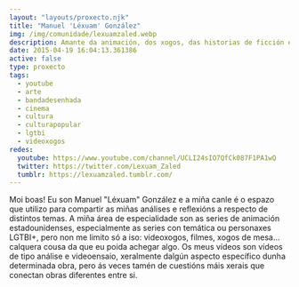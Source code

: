 ```yaml
---
layout: "layouts/proxecto.njk"
title: "Manuel 'Léxuam' González"
img: /img/comunidade/lexuamzaled.webp
description: Amante da animación, dos xogos, das historias de ficción en xeral e das análises longas e enrevesadas con moitas ganas de falar. Anímaste?
date: 2015-04-19 16:04:13.361386
active: false
type: proxecto
tags:
  - youtube
  - arte
  - bandadesenhada
  - cinema
  - cultura
  - culturapopular
  - lgtbi
  - videoxogos
redes:
  youtube: https://www.youtube.com/channel/UCLI24sIO7QfCk087F1PA1wQ
  twitter: https://twitter.com/Lexuam_Zaled
  tumblr: https://lexuamzaled.tumblr.com/
---
```

Moi boas! Eu son Manuel "Léxuam" González e a miña canle é o espazo que utilizo para compartir as miñas análises e reflexións a respecto de distintos temas. A miña área de especialidade son as series de animación estadounidenses, especialmente as series con temática ou personaxes LGTBI+, pero non me limito só a iso: videoxogos, filmes, xogos de mesa... calquera cousa da que eu poida achegar algo. Os meus vídeos son vídeos de tipo análise e videoensaio, xeralmente dalgún aspecto específico dunha determinada obra, pero ás veces tamén de cuestións máis xerais que conectan obras diferentes entre si.